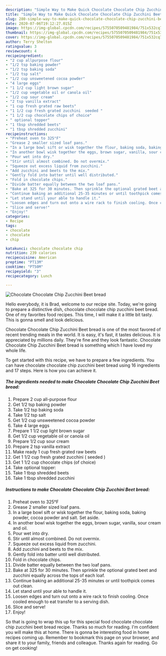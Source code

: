 ```yaml
---
description: "Simple Way to Make Quick Chocolate Chocolate Chip Zucchini Beet bread"
title: "Simple Way to Make Quick Chocolate Chocolate Chip Zucchini Beet bread"
slug: 280-simple-way-to-make-quick-chocolate-chocolate-chip-zucchini-beet-bread
date: 2020-07-06T19:12:27.015Z
image: https://img-global.cpcdn.com/recipes/5755070509481984/751x532cq70/chocolate-chocolate-chip-zucchini-beet-bread-recipe-main-photo.jpg
thumbnail: https://img-global.cpcdn.com/recipes/5755070509481984/751x532cq70/chocolate-chocolate-chip-zucchini-beet-bread-recipe-main-photo.jpg
cover: https://img-global.cpcdn.com/recipes/5755070509481984/751x532cq70/chocolate-chocolate-chip-zucchini-beet-bread-recipe-main-photo.jpg
author: Terry Shelton
ratingvalue: 3
reviewcount: 4
recipeingredient:
- "2 cup allpurpose flour"
- "1/2 tsp baking powder"
- "1/2 tsp baking soda"
- "1/2 tsp salt"
- "1/2 cup unsweetened cocoa powder"
- "4 large eggs"
- "1 1/2 cup light brown sugar"
- "1/2 cup vegetable oil or canola oil"
- "1/2 cup sour cream"
- "2 tsp vanilla extract"
- "1 cup fresh grated raw beets"
- "1 1/2 cup fresh grated zucchini  seeded "
- "1 1/2 cup chocolate chips of choice"
- " optional topper"
- "1 tbsp shredded beets"
- "1 tbsp shredded zucchini"
recipeinstructions:
- "Preheat oven to 325°F"
- "Grease 2 smaller sized loaf pans."
- "In a large bowl sift or wisk together the flour, baking soda, baking powder, cocoa powder and salt. Set aside."
- "In another bowl wisk together the eggs, brown sugar, vanilla, sour cream and oil."
- "Pour wet into dry."
- "Stir until almost combined. Do not overmix."
- "Squeeze out excess liquid from zucchini."
- "Add zucchini and beets to the mix."
- "Gently fold into batter until well distributed."
- "Fold in chocolate chips."
- "Divide batter equally between the two loaf pans."
- "Bake at 325 for 30 minutes. Then sprinkle the optional grated beet and zucchini equally across the tops of each loaf."
- "Continue baking an additional 25-35 minutes or until toothpick comes out clean."
- "Let stand until your able to handle it."
- "Loosen edges and turn out onto a wire rack to finish cooling. Once cooled enough to eat transfer to a serving dish."
- "Slice and serve!"
- "Enjoy!"
categories:
- Recipe
tags:
- chocolate
- chocolate
- chip

katakunci: chocolate chocolate chip 
nutrition: 239 calories
recipecuisine: American
preptime: "PT13M"
cooktime: "PT50M"
recipeyield: "3"
recipecategory: Lunch

---
```



![Chocolate Chocolate Chip Zucchini Beet bread](https://img-global.cpcdn.com/recipes/5755070509481984/751x532cq70/chocolate-chocolate-chip-zucchini-beet-bread-recipe-main-photo.jpg)

Hello everybody, it is Brad, welcome to our recipe site. Today, we're going to prepare a distinctive dish, chocolate chocolate chip zucchini beet bread. One of my favorites food recipes. This time, I will make it a little bit tasty. This is gonna smell and look delicious.

Chocolate Chocolate Chip Zucchini Beet bread is one of the most favored of recent trending meals in the world. It is easy, it's fast, it tastes delicious. It is appreciated by millions daily. They're fine and they look fantastic. Chocolate Chocolate Chip Zucchini Beet bread is something which I have loved my whole life.




To get started with this recipe, we have to prepare a few ingredients. You can have chocolate chocolate chip zucchini beet bread using 16 ingredients and 17 steps. Here is how you can achieve it.

<!--inarticleads1-->

##### The ingredients needed to make Chocolate Chocolate Chip Zucchini Beet bread:

1. Prepare 2 cup all-purpose flour
1. Get 1/2 tsp baking powder
1. Take 1/2 tsp baking soda
1. Take 1/2 tsp salt
1. Get 1/2 cup unsweetened cocoa powder
1. Take 4 large eggs
1. Prepare 1 1/2 cup light brown sugar
1. Get 1/2 cup vegetable oil or canola oil
1. Prepare 1/2 cup sour cream
1. Prepare 2 tsp vanilla extract
1. Make ready 1 cup fresh grated raw beets
1. Get 1 1/2 cup fresh grated zucchini ( seeded )
1. Get 1 1/2 cup chocolate chips (of choice)
1. Take  optional topper:
1. Take 1 tbsp shredded beets
1. Take 1 tbsp shredded zucchini




<!--inarticleads2-->

##### Instructions to make Chocolate Chocolate Chip Zucchini Beet bread:

1. Preheat oven to 325°F
1. Grease 2 smaller sized loaf pans.
1. In a large bowl sift or wisk together the flour, baking soda, baking powder, cocoa powder and salt. Set aside.
1. In another bowl wisk together the eggs, brown sugar, vanilla, sour cream and oil.
1. Pour wet into dry.
1. Stir until almost combined. Do not overmix.
1. Squeeze out excess liquid from zucchini.
1. Add zucchini and beets to the mix.
1. Gently fold into batter until well distributed.
1. Fold in chocolate chips.
1. Divide batter equally between the two loaf pans.
1. Bake at 325 for 30 minutes. Then sprinkle the optional grated beet and zucchini equally across the tops of each loaf.
1. Continue baking an additional 25-35 minutes or until toothpick comes out clean.
1. Let stand until your able to handle it.
1. Loosen edges and turn out onto a wire rack to finish cooling. Once cooled enough to eat transfer to a serving dish.
1. Slice and serve!
1. Enjoy!




So that is going to wrap this up for this special food chocolate chocolate chip zucchini beet bread recipe. Thanks so much for reading. I'm confident you will make this at home. There is gonna be interesting food in home recipes coming up. Remember to bookmark this page on your browser, and share it to your family, friends and colleague. Thanks again for reading. Go on get cooking!
